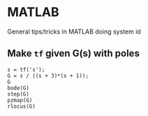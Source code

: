 # MATLAB
General tips/tricks in MATLAB doing system id

## Make `tf` given G(s) with poles
```
s = tf('s');
G = s / ((s + 3)*(s + 1));
G
bode(G)
step(G)
pzmap(G)
rlocus(G)
```
